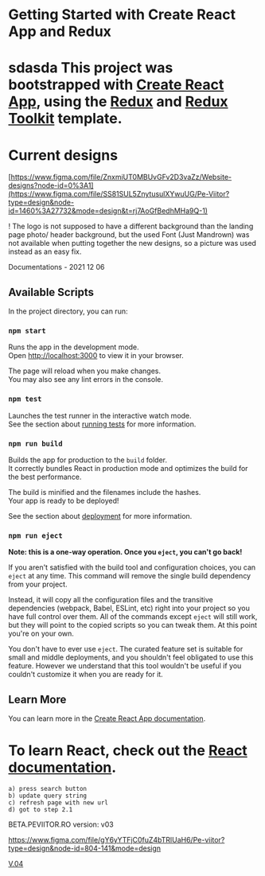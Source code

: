 # Getting Started with Create React App and Redux

sdasda
This project was bootstrapped with [Create React App](https://github.com/facebook/create-react-app), using the [Redux](https://redux.js.org/) and [Redux Toolkit](https://redux-toolkit.js.org/) template.
=======
# Current designs
[https://www.figma.com/file/ZnxmiUT0MBUvGFv2D3vaZz/Website-designs?node-id=0%3A1](https://www.figma.com/file/SS81SUL5ZnytusulXYwuUG/Pe-Viitor?type=design&node-id=1460%3A27732&mode=design&t=rj7AoGfBedhMHa9Q-1)
        
! The logo is not supposed to have a different background than the landing page photo/ header background, but the used Font (Just Mandrown) was not available when putting together the new designs, so a picture was used instead as an easy fix. 

Documentations - 2021 12 06


## Available Scripts

In the project directory, you can run:

### `npm start`

Runs the app in the development mode.\
Open [http://localhost:3000](http://localhost:3000) to view it in your browser.

The page will reload when you make changes.\
You may also see any lint errors in the console.

### `npm test`

Launches the test runner in the interactive watch mode.\
See the section about [running tests](https://facebook.github.io/create-react-app/docs/running-tests) for more information.

### `npm run build`

Builds the app for production to the `build` folder.\
It correctly bundles React in production mode and optimizes the build for the best performance.

The build is minified and the filenames include the hashes.\
Your app is ready to be deployed!

See the section about [deployment](https://facebook.github.io/create-react-app/docs/deployment) for more information.

### `npm run eject`

**Note: this is a one-way operation. Once you `eject`, you can't go back!**

If you aren't satisfied with the build tool and configuration choices, you can `eject` at any time. This command will remove the single build dependency from your project.

Instead, it will copy all the configuration files and the transitive dependencies (webpack, Babel, ESLint, etc) right into your project so you have full control over them. All of the commands except `eject` will still work, but they will point to the copied scripts so you can tweak them. At this point you're on your own.

You don't have to ever use `eject`. The curated feature set is suitable for small and middle deployments, and you shouldn't feel obligated to use this feature. However we understand that this tool wouldn't be useful if you couldn't customize it when you are ready for it.

## Learn More

You can learn more in the [Create React App documentation](https://facebook.github.io/create-react-app/docs/getting-started).

To learn React, check out the [React documentation](https://reactjs.org/).
=======
    a) press search button
    b) update query string
    c) refresh page with new url
    d) got to step 2.1
    
    
    
BETA.PEVIITOR.RO
version: v03

https://www.figma.com/file/gY6yYTFjC0fuZ4bTRlUaH6/Pe-viitor?type=design&node-id=804-141&mode=design

[V.04](https://www.figma.com/design/SS81SUL5ZnytusulXYwuUG/Pe-Viitor?node-id=1494-36669&t=44ghMcjx9lwi5Nav-1)
